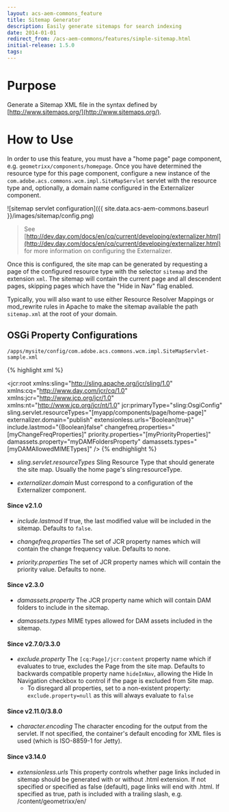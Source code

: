 ```yaml
---
layout: acs-aem-commons_feature
title: Sitemap Generator
description: Easily generate sitemaps for search indexing
date: 2014-01-01
redirect_from: /acs-aem-commons/features/simple-sitemap.html
initial-release: 1.5.0
tags: 
---
```


# Purpose

Generate a Sitemap XML file in the syntax defined by [http://www.sitemaps.org/](http://www.sitemaps.org/).

# How to Use

In order to use this feature, you must have a "home page" page component, e.g. `geometrixx/components/homepage`. Once you have determined the resource type for this page component, configure a new instance of the `com.adobe.acs.commons.wcm.impl.SiteMapServlet` servlet with the resource type and, optionally, a domain name configured in the Externalizer component.

![sitemap servlet configuration]({{ site.data.acs-aem-commons.baseurl }}/images/sitemap/config.png)

> See [http://dev.day.com/docs/en/cq/current/developing/externalizer.html](http://dev.day.com/docs/en/cq/current/developing/externalizer.html) for more information on configuring the Externalizer.

Once this is configured, the site map can be generated by requesting a page of the configured resource type with the selector `sitemap` and the extension `xml`. The sitemap will contain the current page and all descendent pages, skipping pages which have the "Hide in Nav" flag enabled.

Typically, you will also want to use either Resource Resolver Mappings or mod_rewrite rules in Apache to make the sitemap available the path `sitemap.xml` at the root of your domain.


## OSGi Property Configurations

`/apps/mysite/config/com.adobe.acs.commons.wcm.impl.SiteMapServlet-sample.xml`

{% highlight xml %}
<?xml version="1.0" encoding="UTF-8"?>
<jcr:root xmlns:sling="http://sling.apache.org/jcr/sling/1.0" xmlns:cq="http://www.day.com/jcr/cq/1.0"
    xmlns:jcr="http://www.jcp.org/jcr/1.0" xmlns:nt="http://www.jcp.org/jcr/nt/1.0"
    jcr:primaryType="sling:OsgiConfig"
    sling.servlet.resourceTypes="[myapp/components/page/home-page]"
    externalizer.domain="publish"
    extensionless.urls="Boolean{true}"
    include.lastmod="{Boolean}false"
    changefreq.properties="[myChangeFreqProperties]"
    priority.properties="[myPriorityProperties]"
    damassets.property="myDAMFoldersProperty"
    damassets.types="[myDAMAllowedMIMETypes]"
    />
{% endhighlight %}   


* *sling.servlet.resourceTypes* Sling Resource Type that should generate the site map. Usually the home page's sling:resourceType.

* *externalizer.domain* Must correspond to a configuration of the Externalizer component.

#### Since v2.1.0

* *include.lastmod* If true, the last modified value will be included in the sitemap. Defaults to `false`.

* *changefreq.properties* The set of JCR property names which will contain the change frequency value. Defaults to none.

* *priority.properties* The set of JCR property names which will contain the priority value. Defaults to none.

#### Since v2.3.0

* *damassets.property* The JCR property name which will contain DAM folders to include in the sitemap.

* *damassets.types* MIME types allowed for DAM assets included in the sitemap.

#### Since v2.7.0/3.3.0

* *exclude.property* The `[cq:Page]/jcr:content` property name which if evaluates to true, excludes the Page from the site map. Defaults to backwards compatible property name `hideInNav`, allowing the Hide In Navigation checkbox to control if the page is excluded from Site map.
  * To disregard all properties, set to a non-existent property: `exclude.property=null` as this will always evaluate to `false`

#### Since v2.11.0/3.8.0

* *character.encoding* The character encoding for the output from the servlet. If not specified, the container's default encoding for XML files is used (which is ISO-8859-1 for Jetty).

#### Since v3.14.0

* *extensionless.urls* This property controls whether page links included in sitemap should be generated with or without .html extension. If not specified or specified as false (default), page links will end with .html. If specified as true, path is included with a trailing slash, e.g. /content/geometrixx/en/
